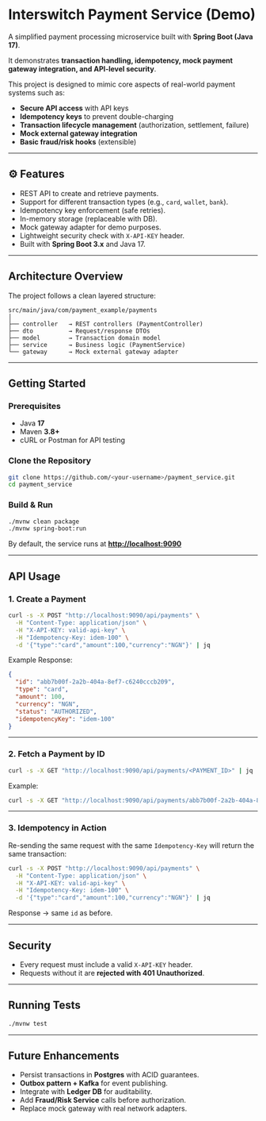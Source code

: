 # Interswitch Payment Service (Demo)

A simplified payment processing microservice built with **Spring Boot (Java 17)**.

It demonstrates **transaction handling, idempotency, mock payment gateway integration, and API-level security**.

This project is designed to mimic core aspects of real-world payment systems such as:

* **Secure API access** with API keys
* **Idempotency keys** to prevent double-charging
* **Transaction lifecycle management** (authorization, settlement, failure)
* **Mock external gateway integration**
* **Basic fraud/risk hooks** (extensible)

---

## ⚙️ Features

* REST API to create and retrieve payments.
* Support for different transaction types (e.g., `card`, `wallet`, `bank`).
* Idempotency key enforcement (safe retries).
* In-memory storage (replaceable with DB).
* Mock gateway adapter for demo purposes.
* Lightweight security check with `X-API-KEY` header.
* Built with **Spring Boot 3.x** and Java 17.

---

## Architecture Overview

The project follows a clean layered structure:

```
src/main/java/com/payment_example/payments
│
├── controller   → REST controllers (PaymentController)
├── dto          → Request/response DTOs
├── model        → Transaction domain model
├── service      → Business logic (PaymentService)
└── gateway      → Mock external gateway adapter
```

---

## Getting Started

### Prerequisites

* Java **17**
* Maven **3.8+**
* cURL or Postman for API testing

### Clone the Repository

```bash
git clone https://github.com/<your-username>/payment_service.git
cd payment_service
```

### Build & Run

```bash
./mvnw clean package
./mvnw spring-boot:run
```

By default, the service runs at **[http://localhost:9090](http://localhost:9090)**

---

## API Usage

### 1. Create a Payment

```bash
curl -s -X POST "http://localhost:9090/api/payments" \
  -H "Content-Type: application/json" \
  -H "X-API-KEY: valid-api-key" \
  -H "Idempotency-Key: idem-100" \
  -d '{"type":"card","amount":100,"currency":"NGN"}' | jq
```

 Example Response:

```json
{
  "id": "abb7b00f-2a2b-404a-8ef7-c6240cccb209",
  "type": "card",
  "amount": 100,
  "currency": "NGN",
  "status": "AUTHORIZED",
  "idempotencyKey": "idem-100"
}
```

---

### 2. Fetch a Payment by ID

```bash
curl -s -X GET "http://localhost:9090/api/payments/<PAYMENT_ID>" | jq
```

Example:

```bash
curl -s -X GET "http://localhost:9090/api/payments/abb7b00f-2a2b-404a-8ef7-c6240cccb209" | jq
```

---

### 3. Idempotency in Action

Re-sending the same request with the same `Idempotency-Key` will return the same transaction:

```bash
curl -s -X POST "http://localhost:9090/api/payments" \
  -H "Content-Type: application/json" \
  -H "X-API-KEY: valid-api-key" \
  -H "Idempotency-Key: idem-100" \
  -d '{"type":"card","amount":100,"currency":"NGN"}' | jq
```

Response → same `id` as before.

---

## Security

* Every request must include a valid `X-API-KEY` header.
* Requests without it are **rejected with 401 Unauthorized**.

---

## Running Tests

```bash
./mvnw test
```

---

## Future Enhancements

* Persist transactions in **Postgres** with ACID guarantees.
* **Outbox pattern + Kafka** for event publishing.
* Integrate with **Ledger DB** for auditability.
* Add **Fraud/Risk Service** calls before authorization.
* Replace mock gateway with real network adapters.

